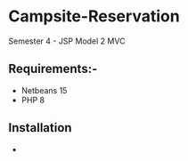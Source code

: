 # Campsite-Reservation
Semester 4 - JSP Model 2 MVC

<h2>Requirements:-</h2>
<ul>
  <li> Netbeans 15 </li>
  <li> PHP 8 </li>
</ul>

<h2>Installation</h2>
<ul>
  <li></li>
</ul>
